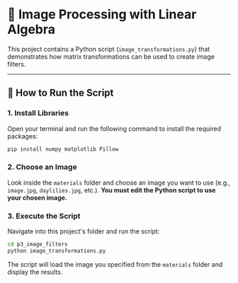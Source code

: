 # 📸 Image Processing with Linear Algebra

This project contains a Python script (`image_transformations.py`) that demonstrates how matrix transformations can be used to create image filters.

---

## 🚀 How to Run the Script

### 1. Install Libraries
Open your terminal and run the following command to install the required packages:
```bash
pip install numpy matplotlib Pillow
```

### 2. **Choose an Image**
Look inside the `materials` folder and choose an image you want to use (e.g., `image.jpg`, `daylilies.jpg`, etc.). **You must edit the Python script to use your chosen image.**

### 3. Execute the Script
Navigate into this project's folder and run the script:
```bash
cd p3_image_filters
python image_transformations.py
```
The script will load the image you specified from the `materials` folder and display the results.